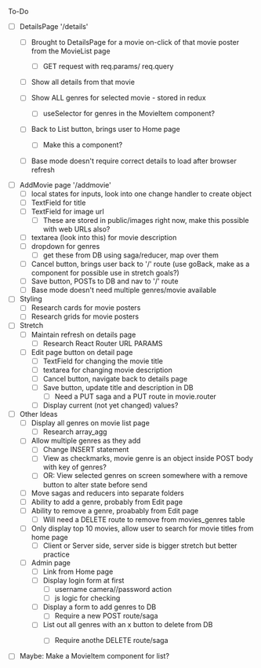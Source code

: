 To-Do
- [ ] DetailsPage '/details'
    - [ ] Brought to DetailsPage for a movie on-click of that movie poster from the MovieList page
        - [ ] GET request with req.params/ req.query
    - [ ] Show all details from that movie
    - [ ] Show ALL genres for selected movie - stored in redux
        - [ ] useSelector for genres in the MovieItem component?
    - [ ] Back to List button, brings user to Home page
        - [ ] Make this a component?
    - [ ] Base mode doesn't require correct details to load after browser refresh


- [ ] AddMovie page '/addmovie'
    - [ ] local states for inputs, look into one change handler to create object
    - [ ] TextField for title
    - [ ] TextField for image url
        - [ ] These are stored in public/images right now, make this possible with web URLs also?
    - [ ] textarea (look into this) for movie description
    - [ ] dropdown for genres
        - [ ] get these from DB using saga/reducer, map over them
    - [ ] Cancel button, brings user back to '/' route (use goBack, make as a component for possible use in stretch goals?)
    - [ ] Save button, POSTs to DB and nav to '/' route
    - [ ] Base mode doesn't need multiple genres/movie available

- [ ] Styling
    - [ ] Research cards for movie posters
    - [ ] Research grids for movie posters

- [ ] Stretch
    - [ ] Maintain refresh on details page
        - [ ] Research React Router URL PARAMS
    - [ ] Edit page button on detail page
        - [ ] TextField for changing the movie title
        - [ ] textarea for changing movie description
        - [ ] Cancel button, navigate back to details page
        - [ ] Save button, update title and description in DB
            - [ ] Need a PUT saga and a PUT route in movie.router
        - [ ] Display current (not yet changed) values?

- [ ] Other Ideas
    - [ ] Display all genres on movie list page
        - [ ] Research array_agg
    - [ ] Allow multiple genres as they add
        - [ ] Change INSERT statement
        - [ ] View as checkmarks, movie genre is an object inside POST body with key of genres?
        - [ ] OR: View selected genres on screen somewhere with a remove button to alter state before send
    - [ ] Move sagas and reducers into separate folders
    - [ ] Ability to add a genre, probably from Edit page
    - [ ] Ability to remove a genre, proabably from Edit page
        - [ ] Will need a DELETE route to remove from movies_genres table
    - [ ] Only display top 10 movies, allow user to search for movie titles from home page
        - [ ] Client or Server side, server side is bigger stretch but better practice
    - [ ] Admin page
        - [ ] Link from Home page
        - [ ] Display login form at first
            - [ ] username camera//password action
            - [ ] js logic for checking
        - [ ] Display a form to add genres to DB
            - [ ] Require a new POST route/saga
        - [ ] List out all genres with an x button to delete from DB
            - [ ] Require anothe DELETE route/saga




- [ ] Maybe: Make a MovieItem component for list?